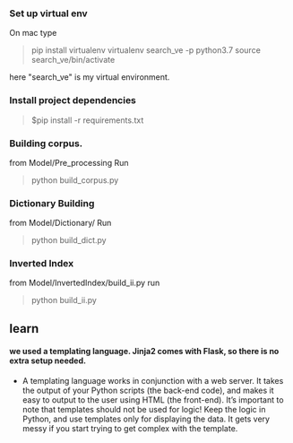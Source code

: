 ### Set up virtual env
On mac type 
> pip install virtualenv
 virtualenv search_ve -p python3.7
 source search_ve/bin/activate

here "search_ve" is my virtual environment. 

### Install project dependencies
>$pip install -r requirements.txt

### Building corpus. 
from Model/Pre_processing Run 
>python build_corpus.py 


### Dictionary Building 
from Model/Dictionary/ Run
> python build_dict.py

### Inverted Index
from Model/InvertedIndex/build_ii.py run
>python build_ii.py



## learn
#### we used a templating language. Jinja2 comes with Flask, so there is no extra setup needed.
* A templating language works in conjunction with a web server. It takes the output of your Python scripts (the back-end code), and makes it easy to output to the user using HTML (the front-end). It’s important to note that templates should not be used for logic! Keep the logic in Python, and use templates only for displaying the data. It gets very messy if you start trying to get complex with the template.